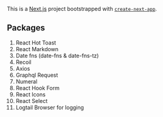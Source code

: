 This is a [Next.js](https://nextjs.org/) project bootstrapped with [`create-next-app`](https://github.com/vercel/next.js/tree/canary/packages/create-next-app).

## Packages

1. React Hot Toast
2. React Markdown
3. Date fns (date-fns & date-fns-tz)
4. Recoil
5. Axios
6. Graphql Request
7. Numeral
8. React Hook Form
9. React Icons
10. React Select
11. Logtail Browser for logging
